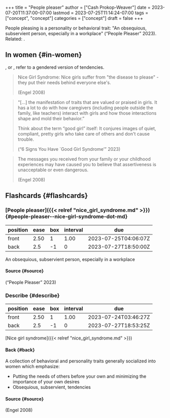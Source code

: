 +++
title = "People pleaser"
author = ["Cash Prokop-Weaver"]
date = 2023-07-20T11:37:00-07:00
lastmod = 2023-07-25T11:14:24-07:00
tags = ["concept", "concept"]
categories = ["concept"]
draft = false
+++

People pleasing is a personality or behavioral trait: "An obsequious, subservient person, especially in a workplace" (“People Pleaser” 2023). Related: <Sociotropy>.


## In women {#in-women}

<Nice girl syndrome>, or <Good girl syndrome>, refer to a gendered version of <People pleaser> tendencies.

> Nice Girl Syndrome: Nice girls suffer from "the disease to please" - they put their needs behind everyone else's.
>
> (Engel 2008)

<!--quoteend-->

> "[...] the manifestation of traits that are valued or praised in girls. It has a lot to do with how caregivers (including people outside the family, like teachers) interact with girls and how those interactions shape and mold their behavior.”
>
> Think about the term “good girl” itself: It conjures images of quiet, compliant, pretty girls who take care of others and don't cause trouble.
>
> (“6 Signs You Have `Good Girl Syndrome’” 2023)

<!--quoteend-->

> The messages you received from your family or your childhood experiences may have caused you to believe that assertiveness is unacceptable or even dangerous.
>
> (Engel 2008)


## Flashcards {#flashcards}


### [People pleaser]({{< relref "nice_girl_syndrome.md" >}}) {#people-pleaser--nice-girl-syndrome-dot-md}

| position | ease | box | interval | due                  |
|----------|------|-----|----------|----------------------|
| front    | 2.50 | 1   | 1.00     | 2023-07-25T04:06:07Z |
| back     | 2.5  | -1  | 0        | 2023-07-27T18:50:00Z |

An obsequious, subservient person, especially in a workplace


#### Source {#source}

(“People Pleaser” 2023)


### Describe {#describe}

| position | ease | box | interval | due                  |
|----------|------|-----|----------|----------------------|
| front    | 2.50 | 1   | 1.00     | 2023-07-24T03:46:27Z |
| back     | 2.5  | -1  | 0        | 2023-07-27T18:53:25Z |

[Nice girl syndrome]({{< relref "nice_girl_syndrome.md" >}})


#### Back {#back}

A collection of behavioral and personality traits generally socialized into women which emphasize:

-   Putting the needs of others before your own and minimizing the importance of your own desires
-   Obsequious, subservient, tendencies


#### Source {#source}

(Engel 2008)
